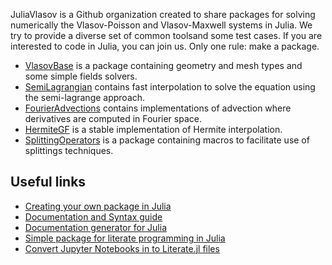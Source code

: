 JuliaVlasov is a Github organization created to share packages for solving numerically the Vlasov-Poisson and Vlasov-Maxwell systems in Julia. We try to provide a diverse set of common toolsand some test cases. If you are interested to code in Julia, you can join us. Only one rule: make a package.

- [VlasovBase](https://github.com/JuliaVlasov/VlasovBase.jl) is a package containing geometry and mesh types and some simple fields solvers.
- [SemiLagrangian](https://github.com/JuliaVlasov/SemiLagrangian.jl)  contains fast interpolation to solve the equation using the semi-lagrange approach.
- [FourierAdvections](https://github.com/JuliaVlasov/FourierAdvections.jl) contains implementations of advection where derivatives are computed in Fourier space.
- [HermiteGF](https://github.com/JuliaVlasov/HermiteGF.jl)  is a stable implementation of Hermite interpolation.
- [SplittingOperators](https://github.com/JuliaVlasov/SplittingOperators.jl)  is a package containing macros to facilitate use of splittings techniques.

## Useful links

- [Creating your own package in Julia](https://docs.julialang.org/en/v1/stdlib/Pkg/index.html#Creating-your-own-packages-1)
- [Documentation and Syntax guide](https://docs.julialang.org/en/v1/manual/documentation)
- [Documentation generator for Julia](https://github.com/JuliaDocs/Documenter.jl)
- [Simple package for literate programming in Julia](https://github.com/fredrikekre/Literate.jl)
- [Convert Jupyter Notebooks in to Literate.jl files](https://github.com/oxinabox/WeaveAwayNotebooks)
